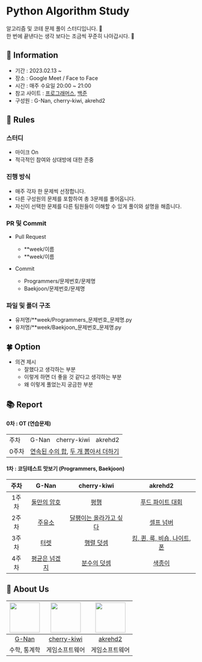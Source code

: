 # Python Algorithm Study

알고리즘 및 코테 문제 풀이 스터디입니다. 💜 <br>
한 번에 끝낸다는 생각 보다는 조금씩 꾸준히 나아갑시다. 💪

## 👋 Information

- 기간 : 2023.02.13 ~
- 장소 : Google Meet / Face to Face 
- 시간 : 매주 수요일 20:00 ~ 21:00
- 참고 사이트 : [프로그래머스](https://programmers.co.kr/), [백준](https://www.acmicpc.net/)
- 구성원 : G-Nan, cherry-kiwi, akrehd2




## 🌳 Rules

### 스터디
- 마이크 On
- 적극적인 참여와 상대방에 대한 존중

### 진행 방식
- 매주 각자 한 문제씩 선정합니다.
- 다른 구성원의 문제를 포함하여 총 3문제를 풀어옵니다.
- 자신이 선택한 문제를 다른 팀원들이 이해할 수 있게 풀이와 설명을 해줍니다.

### PR 및 Commit
- Pull Request
  - **week/이름
  - **week/이름

- Commit
  - Programmers/문제번호/문제명
  - Baekjoon/문제번호/문제명
 
### 파일 및 폴더 구조
  - 유저명/**week/Programmers_문제번호_문제명.py
  - 유저명/**week/Baekjoon_문제번호_문제명.py

## 🍀 Option

- 의견 제시
  - 잘했다고 생각하는 부분
  - 이렇게 하면 더 좋을 것 같다고 생각하는 부분
  - 왜 이렇게 풀었는지 궁금한 부분

## 📚 Report

#### 0차 : OT (연습문제)
<table>
  <tr>
    <td>주차</td>
    <td>G-Nan</td>
    <td>cherry-kiwi</td>
    <td>akrehd2</td>
  </tr>
  <tr>
    <td>0주차</td>
    <td colspan="4">
    <a href="https://school.programmers.co.kr/learn/courses/30/lessons/120923">연속된 수의 합</a>, 
    <a href="https://school.programmers.co.kr/learn/courses/30/lessons/68644">두 개 뽑아서 더하기</a>
    </td>
  </tr>
</table>

#### 1차 : 코딩테스트 맛보기 (Programmers, Baekjoon)
|주차|G-Nan|cherry-kiwi|akrehd2|
|:---:|:---:|:---:|:---:|
|1주차|[둘만의 암호](https://school.programmers.co.kr/learn/courses/30/lessons/155652)|[평행](https://school.programmers.co.kr/learn/courses/30/lessons/120875)|[푸드 파이트 대회](https://school.programmers.co.kr/learn/courses/30/lessons/134240)|
|2주차|[주유소](https://www.acmicpc.net/problem/13305)|[달팽이는 올라가고 싶다](https://www.acmicpc.net/problem/2869)|[셀프 넘버](https://www.acmicpc.net/problem/4673)|
|3주차|[터렛](https://www.acmicpc.net/problem/1002)|[행렬 덧셈](https://www.acmicpc.net/problem/2738)|[킹, 퀸, 룩, 비숍, 나이트, 폰](https://www.acmicpc.net/problem/3003)|
|4주차|[평균은 넘겠지](https://www.acmicpc.net/problem/4344)|[분수의 덧셈](https://school.programmers.co.kr/learn/courses/30/lessons/120808)|[색종이](https://www.acmicpc.net/problem/2563)|




## 🍻 About Us
|<img src="https://github.com/G-nan.png" width="80">|<img src="https://github.com/cherry-kiwi.png" width="80">|<img src="https://github.com/akrehd2.png" width="80">|
|:---:|:---:|:---:|
|[G-Nan](https://github.com/G-Nan)|[cherry-kiwi](https://github.com/cherry-kiwi)|[akrehd2](https://github.com/akrehd2)|
|수학, 통계학|게임소프트웨어|게임소프트웨어|
